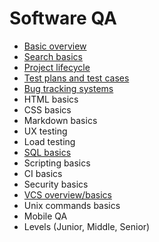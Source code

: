 # Software QA

- [Basic overview](overview)
- [Search basics](search)
- [Project lifecycle](project-lifecycle)
- [Test plans and test cases](test-case-plan)
- [Bug tracking systems](bugtrakers)
- HTML basics
- CSS basics
- Markdown basics
- UX testing
- Load testing
- [SQL basics](sql)
- Scripting basics
- CI basics
- Security basics
- [VCS overview/basics](vcs)
- Unix commands basics
- Mobile QA
- Levels (Junior, Middle, Senior)

